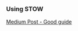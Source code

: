 ### Using STOW
[Medium Post - Good guide](https://medium.com/quick-programming/managing-dotfiles-with-gnu-stow-9b04c155ebad)

